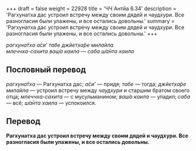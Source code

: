 +++
draft = false
weight = 22928
title = 'ЧЧ Антйа 6.34'
description = 'Рагхунатха дас устроил встречу между своим дядей и чаудхури. Все разногласия были улажены, и все остались довольны.'
summary = 'Рагхунатха дас устроил встречу между своим дядей и чаудхури. Все разногласия были улажены, и все остались довольны.'
+++

_рагхуна̄тха а̄си’ табе джйет̣ха̄ре мила̄ила  
млеччха-сахита ваш́а каила_ — _саба ш́а̄нта хаила_

## Пословный перевод

_рагхуна̄тха_ — Рагхунатха дас; _а̄си’_ — придя; _табе_ — тогда; _джйет̣ха̄ре_ _мила̄ила_ — устроил встречу между _чаудхури_ и старшим братом своего отца; _млеччха_\-_сахита_ — с мусульманином; _ваш́а_ _каила_ — уладил; _саба_ — всё; _ш́а̄нта_ _хаила_ — успокоился.

## Перевод

**Рагхунатха дас устроил встречу между своим дядей и чаудхури. Все разногласия были улажены, и все остались довольны.**

